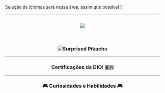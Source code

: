 Seleção de idiomas será nessa área, assim que possível !!


---------

<h2 
<h3 align="center">
  <img
     src="https://readme-typing-svg.herokuapp.com/?font=Righteous&size=35&center=true&vCenter=true&width=500&height=70&duration=4000&lines=Bem+Vindo!+📖;+Veja+Minhas+Certificações+✨️;"/>
</h2>
 <br/l>
 
 <h3 align="center"> 
   
![Surprised Pikachu](https://gifdb.com/images/high/shook-gif-file-2872kb-ikd1qlf9ri5id07v.gif)

----------

  <h3 align="center"> 
Certificações da DIO! 🇧🇷 
</h3>










----------

  <h3 align="center"> 
🎮 Curiosidades e
   Habilidades 🎮
</h3>




